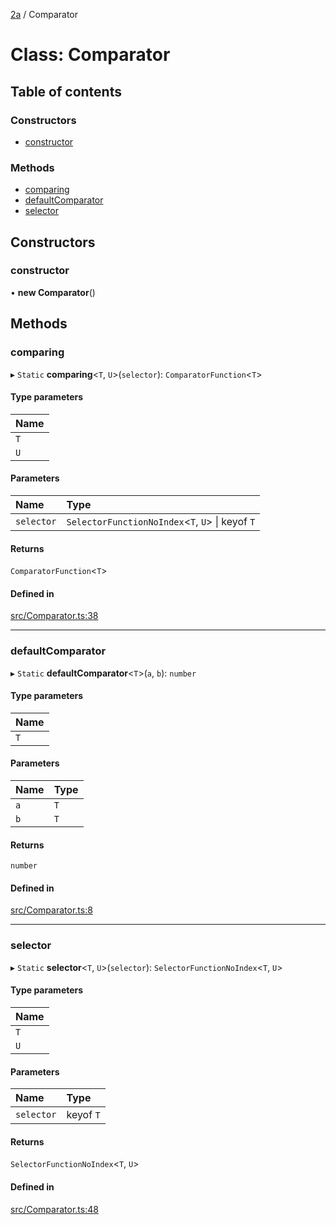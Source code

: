 [2a](../README.md) / Comparator

# Class: Comparator

## Table of contents

### Constructors

- [constructor](Comparator.md#constructor)

### Methods

- [comparing](Comparator.md#comparing)
- [defaultComparator](Comparator.md#defaultcomparator)
- [selector](Comparator.md#selector)

## Constructors

### constructor

• **new Comparator**()

## Methods

### comparing

▸ `Static` **comparing**<`T`, `U`\>(`selector`): `ComparatorFunction`<`T`\>

#### Type parameters

| Name |
| :------ |
| `T` |
| `U` |

#### Parameters

| Name | Type |
| :------ | :------ |
| `selector` | `SelectorFunctionNoIndex`<`T`, `U`\> \| keyof `T` |

#### Returns

`ComparatorFunction`<`T`\>

#### Defined in

[src/Comparator.ts:38](https://github.com/neoscrib/2a/blob/d5cfd4e/src/Comparator.ts#L38)

___

### defaultComparator

▸ `Static` **defaultComparator**<`T`\>(`a`, `b`): `number`

#### Type parameters

| Name |
| :------ |
| `T` |

#### Parameters

| Name | Type |
| :------ | :------ |
| `a` | `T` |
| `b` | `T` |

#### Returns

`number`

#### Defined in

[src/Comparator.ts:8](https://github.com/neoscrib/2a/blob/d5cfd4e/src/Comparator.ts#L8)

___

### selector

▸ `Static` **selector**<`T`, `U`\>(`selector`): `SelectorFunctionNoIndex`<`T`, `U`\>

#### Type parameters

| Name |
| :------ |
| `T` |
| `U` |

#### Parameters

| Name | Type |
| :------ | :------ |
| `selector` | keyof `T` |

#### Returns

`SelectorFunctionNoIndex`<`T`, `U`\>

#### Defined in

[src/Comparator.ts:48](https://github.com/neoscrib/2a/blob/d5cfd4e/src/Comparator.ts#L48)
